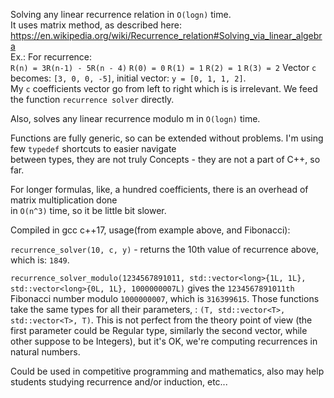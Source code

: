 Solving any linear recurrence relation in ```O(logn)``` time.   
It uses matrix method, as described here: https://en.wikipedia.org/wiki/Recurrence_relation#Solving_via_linear_algebra    
Ex.:    For recurrence:    
```R(n) = 3R(n-1) - 5R(n - 4)```
```R(0) = 0```
```R(1) = 1```
```R(2) = 1```
```R(3) = 2```
Vector ```c``` becomes: ```[3, 0, 0, -5]```, initial vector: ```y = [0, 1, 1, 2]```.    
My ```c``` coefficients vector go from left to right which is is irrelevant. We feed the function ```recurrence solver``` directly.      

Also, solves any linear recurrence modulo m in ```O(logn)``` time. 

Functions are fully generic, so can be extended without problems. I'm using few ```typedef``` shortcuts to easier navigate   
between types, they are not truly Concepts - they are not a part of C++, so far.                    

For longer formulas, like, a hundred coefficients, there is an overhead of matrix multiplication done    
in ```O(n^3)``` time, so it be little bit slower.    

Compiled in gcc c++17, usage(from example above, and Fibonacci):    

```recurrence_solver(10, c, y)``` - returns the 10th value of recurrence above, which is: ```1849```.          

```recurrence_solver_modulo(1234567891011, std::vector<long>{1L, 1L}, std::vector<long>{0L, 1L}, 1000000007L)``` 
gives the ```1234567891011th``` Fibonacci number modulo ```1000000007```, which is ```316399615```.  Those functions take the same types for all their parameters, : ```(T, std::vector<T>, std::vector<T>, T)```. This is not perfect from the theory point of view (the first parameter could be Regular type, similarly the second vector, while other suppose to be Integers), but it's OK, we're computing recurrences in natural numbers.    

Could be used in competitive programming and mathematics, also may help students studying recurrence and/or induction, etc...    







    



